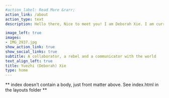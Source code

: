 ```yaml
---
#action_label: Read More &rarr;
action_link: /about
action_type: text
description: Hello there, Nice to meet you! I am Deborah Xie. I am currently a second-year Master of Science student at University of Pennsylvania. I have a Bachelor's Degree from Hamilton College in Economics and in Literature. I perceive and interact with the world with critical thinking and quantitative analysis. I want to work in an diverse community that succeeds together and delivers sustainable solutions with innovative mindsets.

image_left: true
images:
- IMG_2937.jpg
show_action_link: true
show_social_links: true
subtitle: A collaborator, a rebel and a communicator with the world 
text_align_left: true
title: Yuezhi (Deborah) Xie
type: home
---
```


** index doesn't contain a body, just front matter above.
See index.html in the layouts folder **
